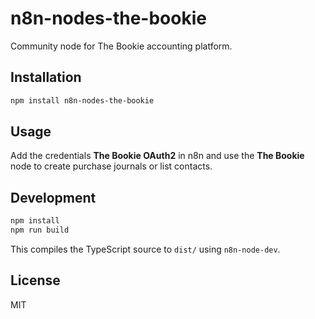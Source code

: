 # n8n-nodes-the-bookie

Community node for The Bookie accounting platform.

## Installation

```bash
npm install n8n-nodes-the-bookie
```

## Usage

Add the credentials **The Bookie OAuth2** in n8n and use the **The Bookie** node to create purchase journals or list contacts.

## Development

```bash
npm install
npm run build
```

This compiles the TypeScript source to `dist/` using `n8n-node-dev`.

## License

MIT

